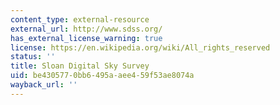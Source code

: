 ```yaml
---
content_type: external-resource
external_url: http://www.sdss.org/
has_external_license_warning: true
license: https://en.wikipedia.org/wiki/All_rights_reserved
status: ''
title: Sloan Digital Sky Survey
uid: be430577-0bb6-495a-aee4-59f53ae8074a
wayback_url: ''
---
```


